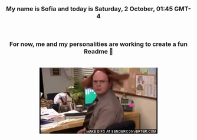 


<div align="center">
<h3 >My name is Sofia and today is Saturday, 2 October, 01:45 GMT-4</h3><br>
<h3 >For now, me and my personalities are working to create a fun Readme 👋
</h3><br>
<img src='img/dwight.gif' alt='working...'/>
</div>
